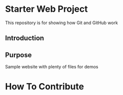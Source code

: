 # Starter Web Project

This repository is for showing how Git and GitHub work

## Introduction

## Purpose

Sample website with plenty of files for demos

# How To Contribute